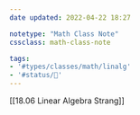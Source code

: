 ```yaml
---
date updated: 2022-04-22 18:27

notetype: "Math Class Note"
cssclass: math-class-note

tags: 
- '#types/classes/math/linalg'
- '#status/🚧'
---
```


[[18.06 Linear Algebra Strang]]

